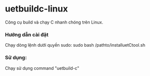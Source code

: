 # uetbuildc-linux
Công cụ build và chạy C nhanh chóng trên Linux.
<h3>Hướng dẫn cài đặt</h3>
Chạy dòng lệnh dưới quyền sudo:
<td>sudo bash /pathto/installuetCtool.sh</td>
<h3>Sử dụng:</h3>
Chạy sử dụng command "uetbuild-c"
<br>

